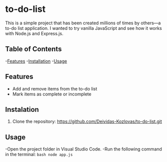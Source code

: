 # to-do-list

This is a simple project that has been created millions of times by others—a to-do list application. I wanted to try vanilla JavaScript and see how it works with Node.js and Express.js.

## Table of Contents

-[Features](#features) -[Installation](#installation) -[Usage](#usage)

## Features

- Add and remove items from the to-do list
- Mark items as complete or incomplete

## Instalation

1. Clone the repository:
   https://github.com/Deividas-Kozlovas/to-do-list.git

## Usage

-Open the project folder in Visual Studio Code.
-Run the following command in the terminal:
`bash
    node app.js
    `
